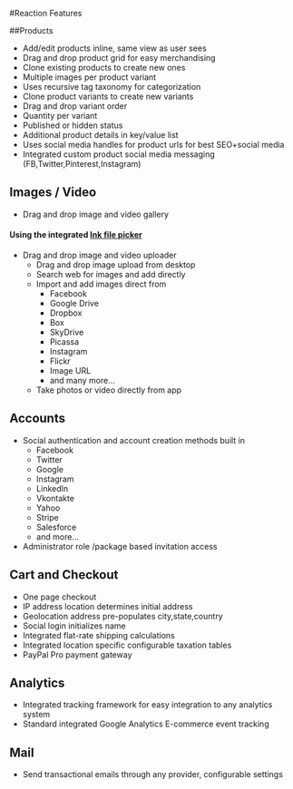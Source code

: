 #Reaction Features

##Products

* Add/edit products inline, same view as user sees
* Drag and drop product grid for easy merchandising
* Clone existing products to create new ones
* Multiple images per product variant
* Uses recursive tag taxonomy for categorization
* Clone product variants to create new variants
* Drag and drop variant order
* Quantity per variant
* Published or hidden status
* Additional product details in key/value list 
* Uses social media handles for product urls for best SEO+social media
* Integrated custom product social media messaging (FB,Twitter,Pinterest,Instagram)


## Images / Video
* Drag and drop image and video gallery

#### Using the integrated [Ink file picker](https://www.inkfilepicker.com/)
* Drag and drop image and video uploader
	* Drag and drop image upload from desktop
	* Search web for images and add directly
	* Import and add images direct from
		* Facebook
		* Google Drive
		* Dropbox
		* Box
		* SkyDrive
		* Picassa
		* Instagram
		* Flickr
		* Image URL
		* and many more...
	* Take photos or video directly from app
	
## Accounts
* Social authentication and account creation methods built in
	* Facebook
	* Twitter
	* Google
	* Instagram
	* LinkedIn
	* Vkontakte
	* Yahoo
	* Stripe
	* Salesforce
	* and more...
* Administrator role /package based invitation access

## Cart and Checkout
* One page checkout
* IP address location determines initial address
* Geolocation address pre-populates city,state,country
* Social login initializes name
* Integrated flat-rate shipping calculations
* Integrated location specific configurable taxation tables
* PayPal Pro payment gateway


## Analytics
* Integrated tracking framework for easy integration to any analytics system
* Standard integrated Google Analytics E-commerce event tracking

## Mail
* Send transactional emails through any provider, configurable settings
 